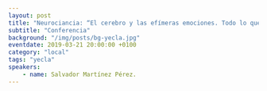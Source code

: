 ```yaml
---
layout: post
title: "Neurociancia: “El cerebro y las efímeras emociones. Todo lo que sube baja”"
subtitle: "Conferencia"
background: "/img/posts/bg-yecla.jpg"
eventdate: 2019-03-21 20:00:00 +0100
category: "local"
tags: "yecla"
speakers:
    - name: Salvador Martínez Pérez.
---
```


